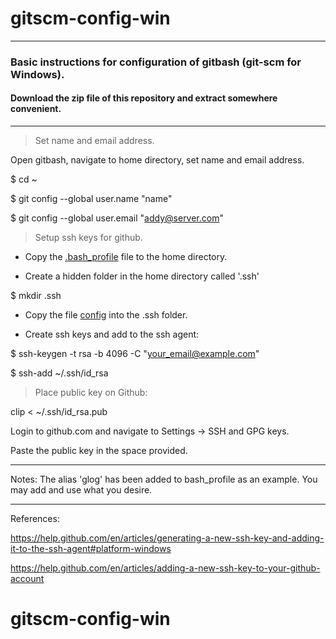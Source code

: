 # gitscm-config-win
---

### Basic instructions for configuration of gitbash (git-scm for Windows).

#### Download the zip file of this repository and extract somewhere convenient.
---

>Set name and email address.

 Open gitbash, navigate to home directory, set name and email address.

$ cd ~

$ git config --global user.name "name"

$ git config --global user.email "addy@server.com"


>Setup ssh keys for github.

* Copy the [.bash_profile](./.bash_profile) file to the home directory.

* Create a hidden folder in the home directory called '.ssh'

$ mkdir .ssh

* Copy the file [config](./config) into the .ssh folder.

* Create ssh keys and add to the ssh agent:

$ ssh-keygen -t rsa -b 4096 -C "your_email@example.com"

$ ssh-add ~/.ssh/id_rsa

> Place public key on Github:

clip < ~/.ssh/id_rsa.pub

Login to github.com and navigate to Settings -> SSH and GPG keys.

Paste the public key in the space provided.

---
Notes:
The alias 'glog' has been added to bash_profile as an example. You may add and use what you desire.

---
References:

https://help.github.com/en/articles/generating-a-new-ssh-key-and-adding-it-to-the-ssh-agent#platform-windows

https://help.github.com/en/articles/adding-a-new-ssh-key-to-your-github-account


# gitscm-config-win
